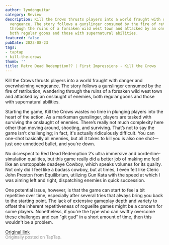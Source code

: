 ```yaml
---
author: lyndonguitar
category: Review
description: Kill the Crows thrusts players into a world fraught with danger and overwhelming
  vengeance. The story follows a gunslinger consumed by the fire of retribution, wandering
  through the ruins of a forsaken wild west town and attacked by an onslaught of enemies,
  both regular goons and those with supernatural abilities.
featured: false
pubDate: 2023-08-23
tags:
- taptap
- kill-the-crows
thumb: ''
title: Retro Dead Redemption?? | First Impressions - Kill the Crows
---
```


Kill the Crows thrusts players into a world fraught with danger and overwhelming vengeance. The story follows a gunslinger consumed by the fire of retribution, wandering through the ruins of a forsaken wild west town and attacked by an onslaught of enemies, both regular goons and those with supernatural abilities.

Starting the game, Kill the Crows wastes no time in plunging players into the heart of the action. As a marksman gunslinger, players are tasked with surviving the onslaught of enemies. There’s really not much complexity here other than moving around, shooting, and surviving. That’s not to say the game isn’t challenging; in fact, it's actually ridiculously difficult. You can one-shot basically all enemies, but all it takes to kill you is also one shot—just one unnoticed bullet, and you're down.

No disrespect to Red Dead Redemption 2’s ultra immersive and borderline-simulation qualities, but this game really did a better job of making me feel like an unstoppable deadeye Cowboy, which speaks volumes for its quality. Not only did I feel like a badass cowboy, but at times, I even felt like Cleric John Preston from Equilibrium, utilizing Gun Kata with the speed at which I was aiming left and right, dispatching enemies in quick succession.

One potential issue, however, is that the game can start to feel a bit repetitive over time, especially after several tries that always bring you back to the starting point. The lack of extensive gameplay depth and variety to offset the inherent repetitiveness of roguelite games might be a concern for some players. Nonetheless, if you're the type who can swiftly overcome these challenges and can "git gud" in a short amount of time, then this wouldn't be a problem.

[Original link](https://www.taptap.io/post/6182553)<br><span style="font-size: 0.95em; color: #888;">Originally posted on TapTap.</span>